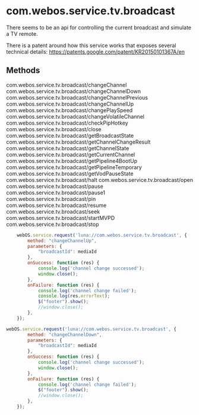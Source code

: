 # com.webos.service.tv.broadcast

There seems to be an api for controlling the current broadcast and simulate a TV remote.

There is a patent around how this service works that exposes several technical details: https://patents.google.com/patent/KR20150101367A/en


## Methods


com.webos.service.tv.broadcast/changeChannel
com.webos.service.tv.broadcast/changeChannelDown
com.webos.service.tv.broadcast/changeChannelPrevious
com.webos.service.tv.broadcast/changeChannelUp
com.webos.service.tv.broadcast/changePlaySpeed
com.webos.service.tv.broadcast/changeVolatileChannel
com.webos.service.tv.broadcast/checkPipHotkey
com.webos.service.tv.broadcast/close
com.webos.service.tv.broadcast/getBroadcastState
com.webos.service.tv.broadcast/getChannelChangeResult
com.webos.service.tv.broadcast/getChannelState
com.webos.service.tv.broadcast/getCurrentChannel
com.webos.service.tv.broadcast/getPipeline4BootUp
com.webos.service.tv.broadcast/getPipelineTemporary
com.webos.service.tv.broadcast/getVodPauseState
com.webos.service.tv.broadcast/halt
com.webos.service.tv.broadcast/open
com.webos.service.tv.broadcast/pause
com.webos.service.tv.broadcast/pause1
com.webos.service.tv.broadcast/pin
com.webos.service.tv.broadcast/resume
com.webos.service.tv.broadcast/seek
com.webos.service.tv.broadcast/startMVPD
com.webos.service.tv.broadcast/stop


```js
	webOS.service.request('luna://com.webos.service.tv.broadcast', {
		method: "changeChannelUp",
		parameters: {
			"broadcastId": mediaId
		},
		onSuccess: function (res) {
			console.log('channel change successed');
			window.close();
		},
		onFailure: function (res) {
			console.log('channel change failed');
			console.log(res.errorText);
			$("footer").show();
			//window.close();
		},
	});
```


```js
webOS.service.request('luna://com.webos.service.tv.broadcast', {
		method: "changeChannelDown",
		parameters: {
			"broadcastId": mediaId
		},
		onSuccess: function (res) {
			console.log('channel change successed');
			window.close();
		},
		onFailure: function (res) {
			console.log('channel change failed');
			$("footer").show();
			//window.close();
		},
	});
```